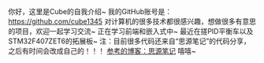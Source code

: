 你好，这里是Cube的自我介绍~
我的GitHub账号是：https://github.com/cube1345
对计算机的很多技术都很感兴趣，想做很多有意思的项目，欢迎一起学习交流~
正在学习前端和嵌入式中~
最近在搓PID平衡车以及STM32F407ZET6的拓展板~
注：目前很多代码还来自“思源笔记”的代码分享，之后有时间会改成自己的！！！
[参考的博客：思源笔记](https://blog.freeblock.cn/)
嘻嘻~